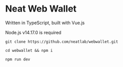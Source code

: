 # Neat Web Wallet

Written in TypeScript, built with Vue.js

Node.js v14.17.0 is required

```
git clone https://github.com/neatlab/webwallet.git
```

```
cd webwallet && npm i
```

```
npm run dev
```
